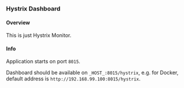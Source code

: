 ### Hystrix Dashboard
#### Overview
This is just Hystrix Monitor.

#### Info
Application starts on port `8015`.

Dashboard should be available on `_HOST_:8015/hystrix`, 
e.g. for Docker, default address 
is `http://192.168.99.100:8015/hystrix`.
